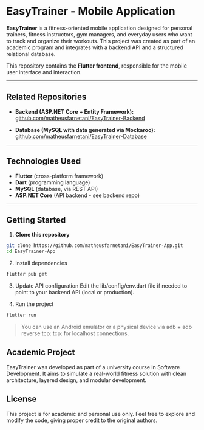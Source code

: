 # EasyTrainer - Mobile Application
**EasyTrainer** is a fitness-oriented mobile application designed for personal trainers, fitness instructors, gym managers, and everyday users who want to track and organize their workouts. This project was created as part of an academic program and integrates with a backend API and a structured relational database.

This repository contains the **Flutter frontend**, responsible for the mobile user interface and interaction.

---
## Related Repositories
- **Backend (ASP.NET Core + Entity Framework):**  
  [github.com/matheusfarnetani/EasyTrainer-Backend](https://github.com/matheusfarnetani/EasyTrainer-Backend)

- **Database (MySQL with data generated via Mockaroo):**  
  [github.com/matheusfarnetani/EasyTrainer-Database](https://github.com/matheusfarnetani/EasyTrainer-Database)

---
## Technologies Used
- **Flutter** (cross-platform framework)
- **Dart** (programming language)
- **MySQL** (database, via REST API)
- **ASP.NET Core** (API backend - see backend repo)

---
## Getting Started
1. **Clone this repository**

```bash
git clone https://github.com/matheusfarnetani/EasyTrainer-App.git
cd EasyTrainer-App
```

2. Install dependencies

```bash
flutter pub get
```

3. Update API configuration
Edit the lib/config/env.dart file if needed to point to your backend API (local or production).

4. Run the project

```bash
flutter run
```

> You can use an Android emulator or a physical device via adb + adb reverse tcp:<PORT> tcp:<PORT> for localhost connections.


## Academic Project
EasyTrainer was developed as part of a university course in Software Development. It aims to simulate a real-world fitness solution with clean architecture, layered design, and modular development.

## License
This project is for academic and personal use only. Feel free to explore and modify the code, giving proper credit to the original authors.